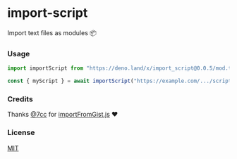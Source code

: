 # import-script
Import text files as modules 📦

### Usage
```js
import importScript from "https://deno.land/x/import_script@0.0.5/mod.ts"

const { myScript } = await importScript("https://example.com/.../script.js")
```

### Credits
Thanks [@7cc](https://gist.github.com/7cc) for [importFromGist.js](https://gist.github.com/7cc/3eeea9a8eb37dbc03dc43b190bdde899) ❤

### License
[MIT](https://github.com/FelixLuciano/import-script/blob/main/LICENSE)
